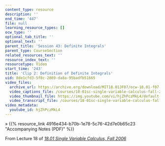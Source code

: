 ```yaml
---
content_type: resource
description: ''
end_time: '447'
file: null
learning_resource_types: []
ocw_type: ''
optional_tab_title: ''
optional_text: ''
parent_title: 'Session 43: Definite Integrals'
parent_type: CourseSection
related_resources_text: ''
resource_index_text: ''
resourcetype: Video
start_time: '243'
title: 'Clip 2: Definition of Definite Integrals'
uid: 8de1cfd3-5f8c-2869-da8a-95badfb51665
video_files:
  archive_url: https://archive.org/download/MIT18.01JF07/ocw-18.01-f07-lec18_300k.mp4
  video_captions_file: /courses/18-01sc-single-variable-calculus-fall-2010/9bc2cda370f45b1c88d46d2c0afc27d6_hjZhPczMkL4.vtt
  video_thumbnail_file: https://img.youtube.com/vi/hjZhPczMkL4/default.jpg
  video_transcript_file: /courses/18-01sc-single-variable-calculus-fall-2010/d3ec2a65cd43062c09e941ad0479a484_hjZhPczMkL4.pdf
video_metadata:
  youtube_id: hjZhPczMkL4
---
```


» {{% resource_link 4916e434-b70b-1e78-5c76-42d7e0b65c23 "Accompanying Notes (PDF)" %}}

From Lecture 18 of [_18.01 Single Variable Calculus, Fall 2006_](/courses/18-01-single-variable-calculus-fall-2006/video_galleries/video-lectures)



